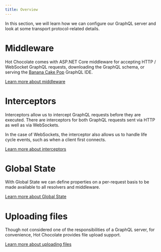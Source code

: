 ```yaml
---
title: Overview
---
```


In this section, we will learn how we can configure our GraphQL server and look at some transport protocol-related details.

# Middleware

Hot Chocolate comes with ASP.NET Core middleware for accepting HTTP / WebSocket GraphQL requests, downloading the GraphQL schema, or serving the [Banana Cake Pop](/docs/bananacakepop) GraphQL IDE.

[Learn more about middleware](/docs/hotchocolate/server/middleware)

# Interceptors

Interceptors allow us to intercept GraphQL requests before they are executed. There are interceptors for both GraphQL requests sent via HTTP as well as via WebSockets.

In the case of WebSockets, the interceptor also allows us to handle life cycle events, such as when a client first connects.

[Learn more about interceptors](/docs/hotchocolate/server/interceptors)

# Global State

With Global State we can define properties on a per-request basis to be made available to all resolvers and middleware.

[Learn more about Global State](/docs/hotchocolate/server/global-state)

# Uploading files

Though not considered one of the responsibilities of a GraphQL server, for convenience, Hot Chocolate provides file upload support.

[Learn more about uploading files](/docs/hotchocolate/server/uploading-files)
